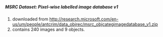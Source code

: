 ##### MSRC Dataset: Pixel-wise labelled image database v1
1. downloaded from http://research.microsoft.com/en-us/um/people/antcrim/data_objrec/msrc_objcategimagedatabase_v1.zip
2. contains 240 images and 9 objects. 

